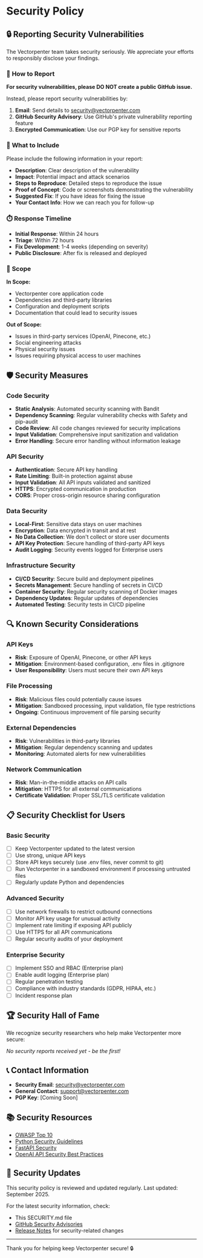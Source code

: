 # Security Policy

## 🔒 Reporting Security Vulnerabilities

The Vectorpenter team takes security seriously. We appreciate your efforts to responsibly disclose your findings.

### 🚨 **How to Report**

**For security vulnerabilities, please DO NOT create a public GitHub issue.**

Instead, please report security vulnerabilities by:

1. **Email**: Send details to security@vectorpenter.com
2. **GitHub Security Advisory**: Use GitHub's private vulnerability reporting feature
3. **Encrypted Communication**: Use our PGP key for sensitive reports

### 📧 **What to Include**

Please include the following information in your report:

- **Description**: Clear description of the vulnerability
- **Impact**: Potential impact and attack scenarios
- **Steps to Reproduce**: Detailed steps to reproduce the issue
- **Proof of Concept**: Code or screenshots demonstrating the vulnerability
- **Suggested Fix**: If you have ideas for fixing the issue
- **Your Contact Info**: How we can reach you for follow-up

### ⏱️ **Response Timeline**

- **Initial Response**: Within 24 hours
- **Triage**: Within 72 hours
- **Fix Development**: 1-4 weeks (depending on severity)
- **Public Disclosure**: After fix is released and deployed

### 🎯 **Scope**

**In Scope:**
- Vectorpenter core application code
- Dependencies and third-party libraries
- Configuration and deployment scripts
- Documentation that could lead to security issues

**Out of Scope:**
- Issues in third-party services (OpenAI, Pinecone, etc.)
- Social engineering attacks
- Physical security issues
- Issues requiring physical access to user machines

## 🛡️ **Security Measures**

### **Code Security**

- **Static Analysis**: Automated security scanning with Bandit
- **Dependency Scanning**: Regular vulnerability checks with Safety and pip-audit
- **Code Review**: All code changes reviewed for security implications
- **Input Validation**: Comprehensive input sanitization and validation
- **Error Handling**: Secure error handling without information leakage

### **API Security**

- **Authentication**: Secure API key handling
- **Rate Limiting**: Built-in protection against abuse
- **Input Validation**: All API inputs validated and sanitized
- **HTTPS**: Encrypted communication in production
- **CORS**: Proper cross-origin resource sharing configuration

### **Data Security**

- **Local-First**: Sensitive data stays on user machines
- **Encryption**: Data encrypted in transit and at rest
- **No Data Collection**: We don't collect or store user documents
- **API Key Protection**: Secure handling of third-party API keys
- **Audit Logging**: Security events logged for Enterprise users

### **Infrastructure Security**

- **CI/CD Security**: Secure build and deployment pipelines
- **Secrets Management**: Secure handling of secrets in CI/CD
- **Container Security**: Regular security scanning of Docker images
- **Dependency Updates**: Regular updates of dependencies
- **Automated Testing**: Security tests in CI/CD pipeline

## 🔍 **Known Security Considerations**

### **API Keys**
- **Risk**: Exposure of OpenAI, Pinecone, or other API keys
- **Mitigation**: Environment-based configuration, .env files in .gitignore
- **User Responsibility**: Users must secure their own API keys

### **File Processing**
- **Risk**: Malicious files could potentially cause issues
- **Mitigation**: Sandboxed processing, input validation, file type restrictions
- **Ongoing**: Continuous improvement of file parsing security

### **External Dependencies**
- **Risk**: Vulnerabilities in third-party libraries
- **Mitigation**: Regular dependency scanning and updates
- **Monitoring**: Automated alerts for new vulnerabilities

### **Network Communication**
- **Risk**: Man-in-the-middle attacks on API calls
- **Mitigation**: HTTPS for all external communications
- **Certificate Validation**: Proper SSL/TLS certificate validation

## 📋 **Security Checklist for Users**

### **Basic Security**
- [ ] Keep Vectorpenter updated to the latest version
- [ ] Use strong, unique API keys
- [ ] Store API keys securely (use .env files, never commit to git)
- [ ] Run Vectorpenter in a sandboxed environment if processing untrusted files
- [ ] Regularly update Python and dependencies

### **Advanced Security**
- [ ] Use network firewalls to restrict outbound connections
- [ ] Monitor API key usage for unusual activity
- [ ] Implement rate limiting if exposing API publicly
- [ ] Use HTTPS for all API communications
- [ ] Regular security audits of your deployment

### **Enterprise Security**
- [ ] Implement SSO and RBAC (Enterprise plan)
- [ ] Enable audit logging (Enterprise plan)
- [ ] Regular penetration testing
- [ ] Compliance with industry standards (GDPR, HIPAA, etc.)
- [ ] Incident response plan

## 🏆 **Security Hall of Fame**

We recognize security researchers who help make Vectorpenter more secure:

*No security reports received yet - be the first!*

## 📞 **Contact Information**

- **Security Email**: security@vectorpenter.com
- **General Contact**: support@vectorpenter.com
- **PGP Key**: [Coming Soon]

## 📚 **Security Resources**

- [OWASP Top 10](https://owasp.org/www-project-top-ten/)
- [Python Security Guidelines](https://python-security.readthedocs.io/)
- [FastAPI Security](https://fastapi.tiangolo.com/tutorial/security/)
- [OpenAI API Security Best Practices](https://platform.openai.com/docs/guides/safety-best-practices)

## 🔄 **Security Updates**

This security policy is reviewed and updated regularly. Last updated: September 2025.

For the latest security information, check:
- This SECURITY.md file
- [GitHub Security Advisories](https://github.com/doshirush1901/Vectorpenter/security/advisories)
- [Release Notes](CHANGELOG.md) for security-related changes

---

Thank you for helping keep Vectorpenter secure! 🔒
